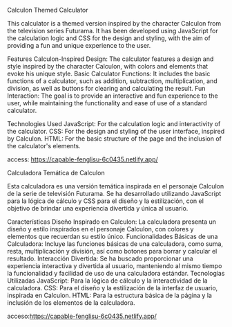 Calculon Themed Calculator


This calculator is a themed version inspired by the character Calculon from the television series Futurama. It has been developed using JavaScript for the calculation logic and CSS for the design and styling, with the aim of providing a fun and unique experience to the user.

Features
Calculon-Inspired Design: The calculator features a design and style inspired by the character Calculon, with colors and elements that evoke his unique style.
Basic Calculator Functions: It includes the basic functions of a calculator, such as addition, subtraction, multiplication, and division, as well as buttons for clearing and calculating the result.
Fun Interaction: The goal is to provide an interactive and fun experience to the user, while maintaining the functionality and ease of use of a standard calculator.

Technologies Used
JavaScript: For the calculation logic and interactivity of the calculator.
CSS: For the design and styling of the user interface, inspired by Calculon.
HTML: For the basic structure of the page and the inclusion of the calculator's elements.

access: https://capable-fenglisu-6c0435.netlify.app/



Calculadora Temática de Calculon


Esta calculadora es una versión temática inspirada en el personaje Calculon de la serie de televisión Futurama. Se ha desarrollado utilizando JavaScript para la lógica de cálculo y CSS para el diseño y la estilización, con el objetivo de brindar una experiencia divertida y única al usuario.

Características
Diseño Inspirado en Calculon: La calculadora presenta un diseño y estilo inspirados en el personaje Calculon, con colores y elementos que recuerdan su estilo único.
Funcionalidades Básicas de una Calculadora: Incluye las funciones básicas de una calculadora, como suma, resta, multiplicación y división, así como botones para borrar y calcular el resultado.
Interacción Divertida: Se ha buscado proporcionar una experiencia interactiva y divertida al usuario, manteniendo al mismo tiempo la funcionalidad y facilidad de uso de una calculadora estándar.
Tecnologías Utilizadas
JavaScript: Para la lógica de cálculo y la interactividad de la calculadora.
CSS: Para el diseño y la estilización de la interfaz de usuario, inspirada en Calculon.
HTML: Para la estructura básica de la página y la inclusión de los elementos de la calculadora.

acceso:https://capable-fenglisu-6c0435.netlify.app/
